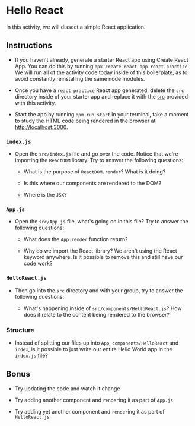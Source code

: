 # Hello React

In this activity, we will dissect a simple React application.

## Instructions

- If you haven't already, generate a starter React app using Create React App. You can do this by running `npx create-react-app react-practice`. We will run all of the activity code today inside of this boilerplate, as to avoid constantly reinstalling the same node modules.

- Once you have a `react-practice` React app generated, delete the `src` directory inside of your starter app and replace it with the [src](Unsolved/src) provided with this activity.

- Start the app by running `npm run start` in your terminal, take a moment to study the HTML code being rendered in the browser at [http://localhost:3000](http://localhost:3000).

### `index.js`

- Open the `src/index.js` file and go over the code. Notice that we're importing the `ReactDOM` library. Try to answer the following questions:

  - What is the purpose of `ReactDOM.render`? What is it doing?

  - Is this where our components are rendered to the DOM?

  - Where is the `JSX`?

### `App.js`

- Open the `src/App.js` file, what's going on in this file? Try to answer the following questions:

  - What does the `App.render` function return?

  - Why do we import the React library? We aren't using the React keyword anywhere. Is it possible to remove this and still have our code work?

### `HelloReact.js`

- Then go into the `src` directory and with your group, try to answer the following questions:

  - What's happening inside of `src/components/HelloReact.js`? How does it relate to the content being rendered to the browser?

### Structure

- Instead of splitting our files up into `App`, `components/HelloReact` and `index`, is it possible to just write our entire Hello World app in the `index.js` file?

## Bonus

- Try updating the code and watch it change

- Try adding another component and `render`ing it as part of `App.js`

- Try adding yet another component and `render`ing it as part of `HelloReact.js`
